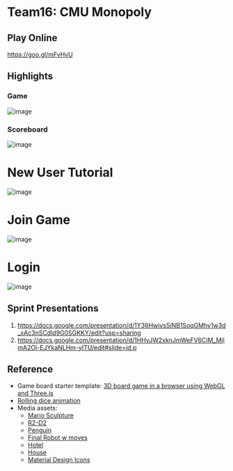 # Team16: CMU Monopoly

## Play Online
https://goo.gl/mFvHvU

## Highlights
### Game 
![image](https://user-images.githubusercontent.com/7262715/39226713-1cf40220-4822-11e8-903c-d0f5c7e21522.png)

### Scoreboard
![image](https://user-images.githubusercontent.com/7262715/39226735-3e69aa04-4822-11e8-942b-ee6e5051208a.png)

# New User Tutorial
![image](https://user-images.githubusercontent.com/7262715/39226845-fcb27342-4822-11e8-9d20-325f245eed33.png)

# Join Game
![image](https://user-images.githubusercontent.com/7262715/39258760-c7b4f204-4882-11e8-89bf-8ce3f24098b8.png)

# Login
![image](https://user-images.githubusercontent.com/7262715/39226864-1cd5b774-4823-11e8-9b2a-6bebdcf083f5.png)

## Sprint Presentations
 1. https://docs.google.com/presentation/d/1Y36HwivsSiNB1SoqGMhy1w3d_xAc3nSCdld9G0SGKKY/edit?usp=sharing
 2. https://docs.google.com/presentation/d/1HHyJW2xknJmWeFV6CiM_MjlmA2Ol-EJYkaNLHm-yITU/edit#slide=id.p

## Reference
 - Game board starter template: [3D board game in a browser using WebGL and Three.js](http://www.osd.net/blog/web-development/3d-board-game-in-a-browser-using-webgl-and-three-js-part-3/)
 - [Rolling dice animation](https://codepen.io/tameraydin/pen/CADvB)
 - Media assets:
   - [Mario Sculpture](https://clara.io/view/36463f26-3b2c-4569-aac7-a06020a83016/image)
   - [R2-D2](https://clara.io/view/65483955-f6f5-40d4-ae8c-2dc3c081de2c)
   - [Penguin](https://clara.io/view/46e7f15d-f532-4934-859b-43ba66ade69d/image)
   - [Final Robot w moves](https://clara.io/view/2c8d9566-5a3b-4f49-93e2-a1c231a30115/image)
   - [Hotel](https://clara.io/view/2ff5ed67-3665-4cef-a2c1-0d66bf810362/image)
   - [House](https://clara.io/view/7e543030-2f76-4844-a483-80624ce3640f/image)
   - [Material Design Icons](http://materialdesignicons.com/)

